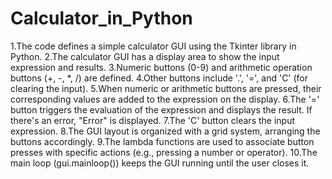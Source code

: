 # Calculator_in_Python

1.The code defines a simple calculator GUI using the Tkinter library in Python.
2.The calculator GUI has a display area to show the input expression and results.
3.Numeric buttons (0-9) and arithmetic operation buttons (+, -, *, /) are defined.
4.Other buttons include '.', '=', and 'C' (for clearing the input).
5.When numeric or arithmetic buttons are pressed, their corresponding values are added to the expression on the display.
6.The '=' button triggers the evaluation of the expression and displays the result. If there's an error, "Error" is displayed.
7.The 'C' button clears the input expression.
8.The GUI layout is organized with a grid system, arranging the buttons accordingly.
9.The lambda functions are used to associate button presses with specific actions (e.g., pressing a number or operator).
10.The main loop (gui.mainloop()) keeps the GUI running until the user closes it.

